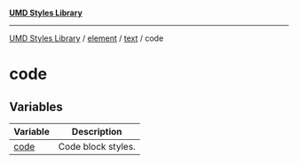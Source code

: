 [**UMD Styles Library**](../../../../../README.md)

***

[UMD Styles Library](../../../../../README.md) / [element](../../../../README.md) / [text](../../README.md) / code

# code

## Variables

| Variable | Description |
| ------ | ------ |
| [code](variables/code.md) | Code block styles. |
